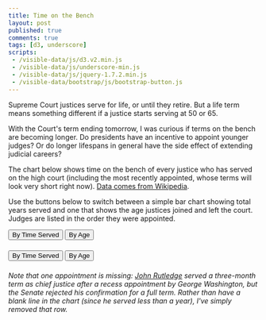 ```yaml
---
title: Time on the Bench
layout: post
published: true
comments: true
tags: [d3, underscore]
scripts:
 - /visible-data/js/d3.v2.min.js
 - /visible-data/js/underscore-min.js
 - /visible-data/js/jquery-1.7.2.min.js
 - /visible-data/bootstrap/js/bootstrap-button.js
---
```

<style type="text/css">
body { position: relative; }

div.caption {
    padding: .5em;
    background-color: white;
    border: 1px solid #555;
}
#template { display: none; visibility: hidden; }
#chart rect {
    stroke: white;
    fill: SteelBlue;
    shape-rendering: crispEdges;
}
#chart rect:hover {
    fill: FireBrick;
}
#chart text {
}
#chart .rule {
    shape-rendering: crispEdges;
    stroke: #ccc;
}
#buttons {
    margin-bottom: 1.5em;
}

</style>

Supreme Court justices serve for life, or until they retire. But a life term means something different if a justice starts serving at 50 or 65.

With the Court's term ending tomorrow, I was curious if terms on the bench are becoming longer. Do presidents have an incentive to appoint younger judges? Or do longer lifespans in general have the side effect of extending judicial careers?

The chart below shows time on the bench of every justice who has served on the high court (including the most recently appointed, whose terms will look very short right now). [Data comes from Wikipedia](http://en.wikipedia.org/wiki/List_of_Justices_of_the_Supreme_Court_of_the_United_States).

Use the buttons below to switch between a simple bar chart showing total years served and one that shows the age justices joined and left the court. Judges are listed in the order they were appointed.

<div id="buttons" class="btn-group" data-toggle="buttons-radio">
    <button class="btn served">By Time Served</button>
    <button class="btn age">By Age</button>
</div>

<div id="chart"></div>

<div id="buttons" class="btn-group" data-toggle="buttons-radio">
    <button class="btn served">By Time Served</button>
    <button class="btn age">By Age</button>
</div>

*Note that one appointment is missing: [John Rutledge](http://en.wikipedia.org/wiki/John_Rutledge) served a three-month term as chief justice after a recess appointment by George Washington, but the Senate rejected his confirmation for a full term. Rather than have a blank line in the chart (since he served less than a year), I've simply removed that row.*

<script id="template" type="x-jst">
    <h4><%= Judge %></h4>
    <p><%= Lifespan %>
    <p>
        <b>Served:</b> <%= Years %><br>
        <b>Appointed by:</b> <%= AppointedBy %><br>
        <b>Age at Confirmation:</b> <%= StartingAge %>
    </p>
</script>

<script type="text/javascript">
var pad = 5,
    height = 20,
    width = parseInt(d3.select('#chart').style('width')) - pad,
    url = "/visible-data/data/supremes.csv",
    current = "served";

var x = d3.scale.linear()
    .range([0, width]);

var y = d3.scale.linear();

var chart = d3.select('#chart').append('svg'),
    axis = chart.append('g')
        .classed('axis', true)
        .attr('transform', translate(pad, height)),
    
    bottomAxis = chart.append('g')
        .classed('axis', true);

var xAxis = d3.svg.axis()
    .scale(x);

var caption = d3.select('body').append('div')
    .attr('class', 'caption')
    .style('display', 'none')
    .style('position', 'absolute');

var template = _.template($('#template').html());

function translate(x,y) {
    return "translate("+x+","+y+")";
}

function plotAges() {
    // plot ages started and retired or died
    current = "age";
    
    // set our horizontal scale from zero to max age
    x.domain([
        0,
        _.chain(data).pluck('EndingAge').max().value()
    ]);

    bars.transition()
        .duration(500)
        .attr('x', function(d) { return x(d['StartingAge']); })
        .attr('width', function(d) { return x(d.Served); });

    addText('left');
    axis.transition()
        .duration(500)
        .call(xAxis.orient('top'));

    bottomAxis.transition()
        .duration(500)
        .call(xAxis.orient('bottom'));
}

function plotServed() {
    // plot time served as simple bars
    current = "served";

    // set our horizontal scale from zero to max time served
    x.domain([0, _.chain(data).pluck('Served').max().value()]);

    bars.transition()
        .duration(500)
        .attr('x', 0)
        .attr('width', function(d) { return x(d.Served); });

    addText('right');
    axis.transition()
        .duration(500)
        .call(xAxis.orient('top'));

    bottomAxis.transition()
        .duration(500)
        .call(xAxis.orient('bottom'));
}

function addText(orient) {
    orient = orient || "right";
    var labels = chart.selectAll('text.name')
        .data(data);

    labels.enter().append('text')
        .classed('name', true);
    
    // a few things consistent
    labels.text(function(d) { return d.Judge; })
        .attr('y', function(d,i) { return y(i) + height / 2; })
        .attr('dy', '.35em') // something like vertical-align: middle

    if (orient === "right") {
        labels.attr('text-anchor', 'end') // akin to text-align: right
          //.transition()
          //  .duration(1000)
            .attr('x', width)
            .attr('dx', -3) // padding-right
    } else {
        labels.attr('text-anchor', 'start')
          //.transition()
          //  .duration(1000)
            .attr('x', 0)
            .attr('dx', 3) // padding-left
    }
}

jQuery(function($) {
    $('.served').on('click', plotServed);
    $('.age').on('click', plotAges);
});

d3.csv(url, function(data) {
    window.data = data;
    _.each(data, function(d, i) {
        d.index = i;
        d.Born = +d.Born;
        d.Appointed = +d.Appointed;

        if (d.Terminated.match(/Present/i)) {
            d.Terminated = 2012;
        } else {
            d.Terminated = +d.Terminated;
        }

        d.Died ? d.Died = +d.Died : d.Died = null;

        d.Served = d.Terminated - d.Appointed;
        d['StartingAge'] = d.Appointed - d.Born;
        d['EndingAge'] = d.Terminated - d.Born;
    });

    chart = chart.style('height', (data.length + 2) * height)
        .append('g')
        .attr('transform', translate(pad, height));

    y.domain([0, data.length]).range([0, data.length * height]);

    bottomAxis.attr('transform', translate(pad, (data.length + 1) * height))

    chart.selectAll('line')
        .data(d3.range(data.length + 1))
      .enter().append('line')
        .classed('rule', true)
        .attr('x1', 0)
        .attr('x2', width)
        .attr('y1', y)
        .attr('y2', y);

    window.bars = chart.selectAll('rect')
        .data(data, function(d) { return d.index; })
      .enter().append('rect')
        .attr('width', 0)
        .attr('height', height)
        .attr('y', function(d, i) { return y(i); });

    bars.on('mouseover', showCaption)
        .on('mousemove', showCaption)
        .on('mouseout', function(d) {
            caption.style('display', 'none');
        });

    function showCaption(d, i) {
        var position = d3.mouse(document.body);
        caption.style('display', 'block')
            .style('left', (position[0] + 10) + 'px')
            .style('top', (position[1] + 10) + 'px')
            .html(template(d));
    }

    // fake a click to get things rolling
    jQuery('.served').trigger('click');
});
</script>